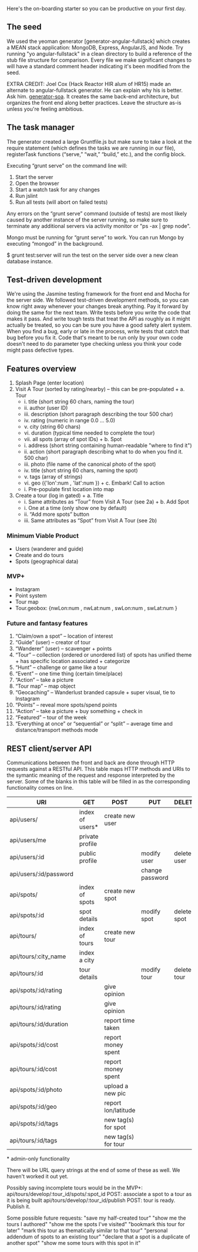 Here's the on-boarding starter so you can be productive on your first day.

## The seed

We used the yeoman generator [generator-angular-fullstack] which creates a MEAN stack application: MongoDB, Express, AngularJS, and Node. Try running "yo angular-fullstack" in a clean directory to build a reference of the stub file structure for comparison. Every file we make significant changes to will have a standard comment header indicating it's been modified from the seed.

EXTRA CREDIT: Joel Cox (Hack Reactor HIR alum of HR15) made an alternate to angular-fullstack generator. He can explain why his is better. Ask him. [generator-soa](https://www.npmjs.org/package/generator-soa). It creates the same back-end architecture, but organizes the front end along better practices. Leave the structure as-is unless you're feeling ambitious.

## The task manager

The generator created a large Gruntfile.js but make sure to take a look at the require statement (which defines the tasks we are running in our file), registerTask functions (“serve,” “wait,” “build,” etc.), and the config block. 

Executing “grunt serve” on the command line will:
  1. Start the server 
  2. Open the browser 
  3. Start a watch task for any changes
  4. Run jslint
  5. Run all tests (will abort on failed tests)

Any errors on the “grunt serve” command (outside of tests) are most likely caused by another instance of the server running, so make sure to terminate any additional servers via activity monitor or "ps -ax | grep node".

Mongo must be running for “grunt serve” to work. You can run Mongo by executing “mongod” in the background. 

$ grunt test:server will run the test on the server side over a new clean database instance.

## Test-driven development

We're using the Jasmine testing framework for the front end and Mocha for the server side. We followed test-driven development methods, so you can know right away whenever your changes break anything. Pay it forward by doing the same for the next team. Write tests before you write the code that makes it pass. And write tough tests that treat the API as roughly as it might actually be treated, so you can be sure you have a good safety alert system. When you find a bug, early or late in the process, write tests that catch that bug before you fix it. Code that's meant to be run only by your own code doesn't need to do parameter type checking unless you think your code might pass defective types.

## Features overview

  1. Splash Page (enter location)
  2. Visit A Tour (sorted by rating/nearby) – this can be pre-populated
    + a. Tour 
        * i. title (short string 60 chars, naming the tour)
        * ii. author (user ID)
        * iii. description (short paragraph describing the tour 500 char)
        * iv. rating (numeric in range 0.0 ... 5.0)
        * v. city (string 60 chars)
        * vi. duration (typical time needed to complete the tour)
        * vii. all spots (array of spot IDs)
    + b. Spot 
        * i. address (short string containing human-readable "where to find it")
        * ii. action (short paragraph describing what to do when you find it. 500 char)
        * iii. photo (file name of the canonical photo of the spot)
        * iv. title (short string 60 chars, naming the spot)
        * v. tags (array of strings)
        * vi. geo ({'lon':num , 'lat':num })
    + c. Embark! Call to action
        * i. Pre-populate first location into map
  3. Create a tour (log in gated)
    + a. Title
        * i. Same attributes as “Tour” from Visit A Tour (see 2a)
    + b. Add Spot
        * i. One at a time (only show one by default)
        * ii. “Add more spots” button 
        * iii. Same attributes as “Spot” from Visit A Tour (see 2b)

### Minimum Viable Product
  + Users (wanderer and guide)
  + Create and do tours
  + Spots (geographical data)

### MVP+
  + Instagram
  + Point system
  + Tour map
  + Tour.geobox: {nwLon:num , nwLat:num , swLon:num , swLat:num }

### Future and fantasy features
  1. “Claim/own a spot” – location of interest
  2. “Guide” (user) – creator of tour
  3. “Wanderer” (user) – scavenger
    + points
  4. “Tour” – collection (ordered or unordered list) of spots 
     has unified theme
    + has specific location associated
    + categorize
  5. “Hunt” – challenge or game like a tour
  6. “Event” – one time thing (certain time/place)
  7. “Action” – take a picture
  8. “Tour map” – map object
  9. “Geocaching” – Wanderlust branded capsule
    + super visual, tie to Instagram
  10. “Points” – reveal more spots/spend points
  11. “Action” – take a picture
    + buy something
    + check in
  12. “Featured” – tour of the week
  13. “Everything at once” or “sequential” or “split” – average time and distance/transport methods mode

## REST client/server API

  Communications between the front and back are done through HTTP requests against a RESTful API. This table maps HTTP methods and URIs to the symantic meaning of the request and response interpreted by the server. Some of the blanks in this table will be filled in as the corresponding functionality comes on line.

| URI                     | GET               | POST                 | PUT             | DELETE       |
|-------------------------|-------------------|----------------------|-----------------|--------------|
| api/users/              | index of users*   | create new user      |                 |              |
| api/users/me            | private profile   |                      |                 |              |
| api/users/:id           | public profile    |                      | modify user     | delete user  |
| api/users/:id/password  |                   |                      | change password |              |
| api/spots/              | index of spots    | create new spot      |                 |              |
| api/spots/:id           | spot details      |                      | modify spot     | delete spot  |
| api/tours/              | index of tours    | create new tour      |                 |              |
| api/tours/:city_name    | index a city      |                      |                 |              |
| api/tours/:id           | tour details      |                      | modify tour     | delete tour  |
| api/spots/:id/rating    |                   | give opinion         |                 |              |
| api/tours/:id/rating    |                   | give opinion         |                 |              |
| api/tours/:id/duration  |                   | report time taken    |                 |              |
| api/spots/:id/cost      |                   | report money spent   |                 |              |
| api/tours/:id/cost      |                   | report money spent   |                 |              |
| api/spots/:id/photo     |                   | upload a new pic     |                 |              |
| api/spots/:id/geo       |                   | report lon/latitude  |                 |              |
| api/spots/:id/tags      |                   | new tag(s) for spot  |                 |              |
| api/tours/:id/tags      |                   | new tag(s) for tour  |                 |              |

\* admin-only functionality

There will be URL query strings at the end of some of these as well. We haven't worked it out yet.

Possibly saving incomplete tours would be in the MVP+:
api/tours/develop/:tour_id/spots/:spot_id   POST: associate a spot to a tour as it is being built
api/tours/develop/:tour_id/publish          POST: tour is ready. Publish it.

Some possible future requests:
  "save my half-created tour"
  "show me the tours I authored"
  "show me the spots I've visited"
  "bookmark this tour for later"
  "mark this tour as thematically similar to that tour"
  "personal addendum of spots to an existing tour"
  "declare that a spot is a duplicate of another spot"
  "show me some tours with this spot in it"
